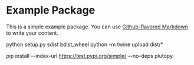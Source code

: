 # Example Package

This is a simple example package. You can use
[Github-flavored Markdown](https://guides.github.com/features/mastering-markdown/)
to write your content.

python setup.py sdist bdist_wheel
python -m twine upload dist/*

pip install --index-url https://test.pypi.org/simple/ --no-deps plutopy